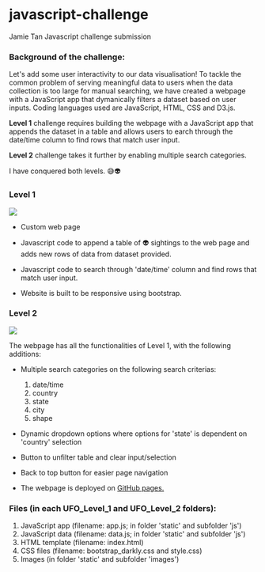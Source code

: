 # javascript-challenge
 Jamie Tan Javascript challenge submission

### Background of the challenge:

Let's add some user interactivity to our data visualisation! To tackle the common problem of serving meaningful data to users when the data collection is too large for manual searching, we have created a webpage with a JavaScript app that dymanically filters a dataset based on user inputs. Coding languages used are JavaScript, HTML, CSS and D3.js.

<strong>Level 1</strong> challenge requires building the webpage with a JavaScript app that appends the dataset in a table and allows users to earch through the date/time column to find rows that match user input.

<strong>Level 2</strong> challenge takes it further by enabling multiple search categories.

I have conquered both levels. :sweat_smile::alien: 

### Level 1

![](UFO_Level_1/static/images/Fig1.png)

* Custom web page

* Javascript code to append a table of :alien: sightings to the web page and adds new rows of data from dataset provided.

* Javascript code to search through 'date/time' column and find rows that match user input.

* Website is built to be responsive using bootstrap.

### Level 2

![](UFO_Level_2/static/images/Fig2.png)

The webpage has all the functionalities of Level 1, with the following additions:

* Multiple search categories on the following search criterias:
  1. date/time
  2. country
  3. state
  4. city
  5. shape

* Dynamic dropdown options where options for 'state' is dependent on 'country' selection

* Button to unfilter table and clear input/selection

* Back to top button for easier page navigation

* The webpage is deployed on [GitHub pages.](https://jamie-gihu.github.io/web-design-challenge/WebVisualizations/)

### Files (in each UFO_Level_1 and UFO_Level_2 folders):
1. JavaScript app (filename: app.js; in folder 'static' and subfolder 'js')
2. JavaScript data (filename: data.js; in folder 'static' and subfolder 'js')
3. HTML template (filename: index.html)
4. CSS files (filename: bootstrap_darkly.css and style.css)
5. Images (in folder 'static' and subfolder 'images')